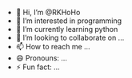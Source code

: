 - 👋 Hi, I’m @RKHoHo
- 👀 I’m interested in programming
- 🌱 I’m currently learning python
- 💞️ I’m looking to collaborate on ...
- 📫 How to reach me ...
- 😄 Pronouns: ...
- ⚡ Fun fact: ...

<!---
RkSnehe/RkSnehe is a ✨ special ✨ repository because its `README.md` (this file) appears on your GitHub profile.
You can click the Preview link to take a look at your changes.
--->
